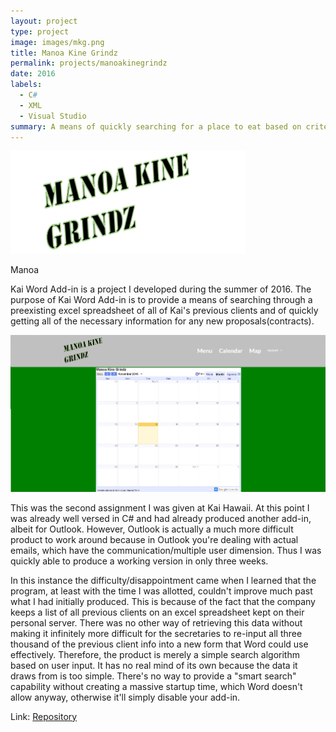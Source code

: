 ```yaml
---
layout: project
type: project
image: images/mkg.png
title: Manoa Kine Grindz
permalink: projects/manoakinegrindz
date: 2016
labels:
  - C#
  - XML
  - Visual Studio
summary: A means of quickly searching for a place to eat based on critera such as ingredients, dishes, or location.
---
```


<img class="ui medium right floated rounded image" src="https://raw.githubusercontent.com/manoa-kine-grindz/manoa-kine-grindz/master/app/public/images/logo.png">

Manoa 

Kai Word Add-in is a project I developed during the summer of 2016. The purpose of Kai Word Add-in is to provide a means of searching through a preexisting excel spreadsheet of all of Kai's previous clients and of quickly getting all of the necessary information for any new proposals(contracts).

<img class="ui medium image" src="https://raw.githubusercontent.com/manoa-kine-grindz/manoa-kine-grindz.github.io/master/images/calendar.jpg">

This was the second assignment I was given at Kai Hawaii. At this point I was already well versed in C# and had already produced another add-in, albeit for Outlook. However, Outlook is actually a much more difficult product to work around because in Outlook you're dealing with actual emails, which have the communication/multiple user dimension. Thus I was quickly able to produce a working version in only three weeks.

In this instance the difficulty/disappointment came when I learned that the program, at least with the time I was allotted, couldn't improve much past what I had initially produced. This is because of the fact that the company keeps a list of all previous clients on an excel spreadsheet kept on their personal server. There was no other way of retrieving this data without making it infinitely more difficult for the secretaries to re-input all three thousand of the previous client info into a new form that Word could use effectively. Therefore, the product is merely a simple search algorithm based on user input. It has no real mind of its own because the data it draws from is too simple. There's no way to provide a "smart search" capability without creating a massive startup time, which Word doesn't allow anyway, otherwise it'll simply disable your add-in.

Link: <a href="https://github.com/manoa-kine-grindz/manoa-kine-grindz">Repository</a>
